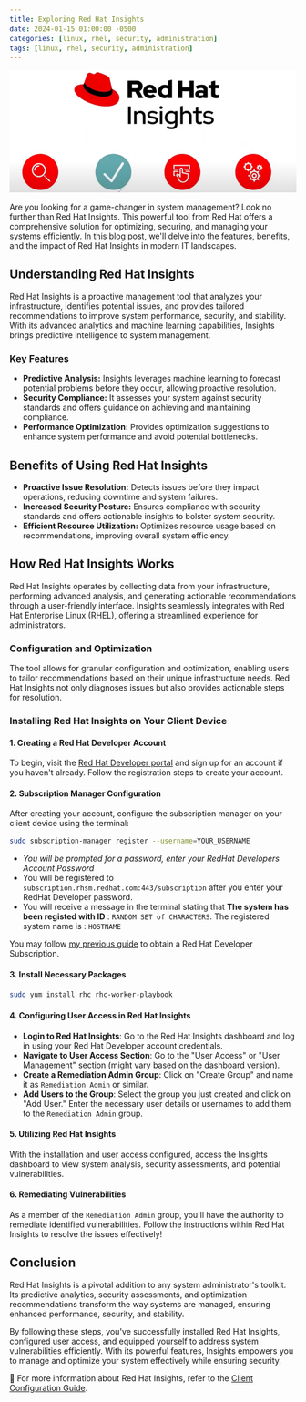 ```yaml
---
title: Exploring Red Hat Insights
date: 2024-01-15 01:00:00 -0500
categories: [linux, rhel, security, administration]
tags: [linux, rhel, security, administration]
---
```


![Monitoring the aide.log File](/assets/img/posts/2024/exploring_redhat_insights/exploring_redhat_insights.png)


Are you looking for a game-changer in system management? Look no further than Red Hat Insights. This powerful tool from Red Hat offers a comprehensive solution for optimizing, securing, and managing your systems efficiently. In this blog post, we'll delve into the features, benefits, and the impact of Red Hat Insights in modern IT landscapes.

## Understanding Red Hat Insights

Red Hat Insights is a proactive management tool that analyzes your infrastructure, identifies potential issues, and provides tailored recommendations to improve system performance, security, and stability. With its advanced analytics and machine learning capabilities, Insights brings predictive intelligence to system management.

### Key Features

- **Predictive Analysis:** Insights leverages machine learning to forecast potential problems before they occur, allowing proactive resolution.
- **Security Compliance:** It assesses your system against security standards and offers guidance on achieving and maintaining compliance.
- **Performance Optimization:** Provides optimization suggestions to enhance system performance and avoid potential bottlenecks.

## Benefits of Using Red Hat Insights

- **Proactive Issue Resolution:** Detects issues before they impact operations, reducing downtime and system failures.
- **Increased Security Posture:** Ensures compliance with security standards and offers actionable insights to bolster system security.
- **Efficient Resource Utilization:** Optimizes resource usage based on recommendations, improving overall system efficiency.

## How Red Hat Insights Works

Red Hat Insights operates by collecting data from your infrastructure, performing advanced analysis, and generating actionable recommendations through a user-friendly interface. Insights seamlessly integrates with Red Hat Enterprise Linux (RHEL), offering a streamlined experience for administrators.

### Configuration and Optimization

The tool allows for granular configuration and optimization, enabling users to tailor recommendations based on their unique infrastructure needs. Red Hat Insights not only diagnoses issues but also provides actionable steps for resolution.


### Installing Red Hat Insights on Your Client Device

#### 1. Creating a Red Hat Developer Account

To begin, visit the [Red Hat Developer portal](https://developers.redhat.com/) and sign up for an account if you haven't already. Follow the registration steps to create your account.

#### 2. Subscription Manager Configuration

After creating your account, configure the subscription manager on your client device using the terminal:

```bash
sudo subscription-manager register --username=YOUR_USERNAME
```
   - *You will be prompted for a password, enter your RedHat Developers Account Password*
   - You will be registered to `subscription.rhsm.redhat.com:443/subscription` after you enter your RedHat Developer password.
   - You will receive a message in the terminal stating that **The system has been registed with ID** : `RANDOM SET of CHARACTERS`. The registered system name is : `HOSTNAME`


You may follow [my previous guide](https://blog.johnsonpremier.net/redhat_developer_subscription/) to obtain a Red Hat Developer Subscription.


#### 3. Install Necessary Packages

```bash
sudo yum install rhc rhc-worker-playbook
```

#### 4. Configuring User Access in Red Hat Insights

- **Login to Red Hat Insights**: Go to the Red Hat Insights dashboard and log in using your Red Hat Developer account credentials.
- **Navigate to User Access Section**: Go to the "User Access" or "User Management" section (might vary based on the dashboard version).
- **Create a Remediation Admin Group**: Click on "Create Group" and name it as `Remediation Admin` or similar.
- **Add Users to the Group**: Select the group you just created and click on "Add User." Enter the necessary user details or usernames to add them to the `Remediation Admin` group.


#### 5. Utilizing Red Hat Insights

With the installation and user access configured, access the Insights dashboard to view system analysis, security assessments, and potential vulnerabilities.

#### 6. Remediating Vulnerabilities

As a member of the `Remediation Admin` group, you'll have the authority to remediate identified vulnerabilities. Follow the instructions within Red Hat Insights to resolve the issues effectively!



## Conclusion

Red Hat Insights is a pivotal addition to any system administrator's toolkit. Its predictive analytics, security assessments, and optimization recommendations transform the way systems are managed, ensuring enhanced performance, security, and stability.

By following these steps, you've successfully installed Red Hat Insights, configured user access, and equipped yourself to address system vulnerabilities efficiently. With its powerful features, Insights empowers you to manage and optimize your system effectively while ensuring security.


📝 For more information about Red Hat Insights, refer to the  [Client Configuration Guide](https://access.redhat.com/documentation/en-us/red_hat_insights/2023/pdf/client_configuration_guide_for_red_hat_insights/red_hat_insights-2023-client_configuration_guide_for_red_hat_insights-en-us.pdf).



